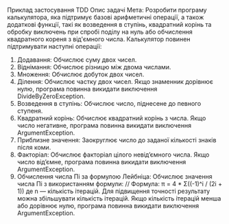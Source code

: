 Приклад застосування TDD
Опис задачі
Мета:
Розробити програму калькулятора, яка підтримує базові арифметичні операції, а також додаткові функції, такі як возведення в ступінь, квадратний корінь та обробку виключень при спробі поділу на нуль або обчислення квадратного кореня з від'ємного числа.
Калькулятор повинен підтримувати наступні операції:
1.	Додавання: Обчислює суму двох чисел.
2.	Віднімання: Обчислює різницю між двома числами.
3.	Множення: Обчислює добуток двох чисел.
4.	Ділення: Обчислює частку двох чисел. Якщо знаменник дорівнює нулю, програма повинна викидати виключення DivideByZeroException.
5.	Возведення в ступінь: Обчислює число, піднесене до певного ступеня.
6.	Квадратний корінь: Обчислює квадратний корінь з числа. Якщо число негативне, програма повинна викидати виключення ArgumentException.
7.	Приблизне значення: Заокруглює число до заданої кількості знаків після коми.
8.	Факторіал: Обчислює факторіал цілого невід’ємного числа. Якщо число від’ємне, програма повинна викидати виключення ArgumentException.
9.	Обчислення числа Пі за формулою Лейбніца: Обчислює значення числа Пі з використанням формули:
  // Формула: π = 4 * Σ((-1)^i / (2i + 1))
де n — кількість ітерацій. Для підвищення точності результату можна збільшувати кількість ітерацій. Якщо кількість ітерацій менша або дорівнює нулю, програма повинна викидати виключення ArgumentException.
